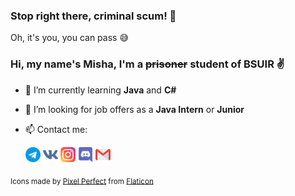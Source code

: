 ### Stop right there, criminal scum! 🔪

Oh, it's you, you can pass 😅

### Hi, my name's Misha, I'm a ~~prisoner~~  student of BSUIR ✌️

- 🌱 I’m currently learning **Java** and **C#**
- 🤔 I’m looking for job offers as a **Java Intern** or **Junior**
- 📫 Contact me: 

  [<img src="social-icons/telegram.png" height=24>](https://t.me/m_denishchits)
  [<img src="social-icons/vk.png" height="24"/>](https://vk.com/m_denishchits)
  [<img src="social-icons/instagram.png" height="24"/>](https://www.instagram.com/m_denishchits/)
  [<img src="social-icons/discord.png" height="24"/>](https://discord.com/users/Maxiemar#1920)
  [<img src="social-icons/gmail.png" height="24"/>](mailto:denishicmihail@gmail.com)
  
<sub>Icons made by [Pixel Perfect](https://www.flaticon.com/authors/pixel-perfect) from [Flaticon](https://www.flaticon.com/)</sub>

